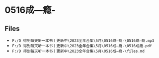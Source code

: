 # 0516成—瘾-

## Files

- `F:/D 得到每天听一本书丨更新中\2023全年合集\5月\0516成—瘾-\0516成—瘾.mp3`
- `F:/D 得到每天听一本书丨更新中\2023全年合集\5月\0516成—瘾-\0516成瘾.pdf`
- `F:/D 得到每天听一本书丨更新中\2023全年合集\5月\0516成—瘾-\files.md`
